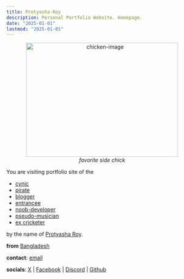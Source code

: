 ```yaml
---
title: Protyasha-Roy
description: Personal Portfolio Website. Homepage.
date: "2025-01-01"
lastmod: "2025-01-01"
---
```

<div style="text-align: center; max-width: 100%; margin: 10px auto; display:flex; flex-direction: column; justify-content: center; align-items: center;">
    <img src="/images/chick.png" alt="chicken-image" style="width: 400px; height: 300px;">
    <em>favorite side chick</em>
</div>

You are visiting portfolio site of the
- [cynic](https://en.wikipedia.org/wiki/Cynicism_(philosophy))
-  [pirate](https://onepiece.fandom.com/wiki/Pirate)
- [blogger](https://non-academic-academia.onrender.com/)
- [entrancee](/entrancee)
- [noob-developer](https://github.com/Protyasha-Roy)
- [pseudo-musician](https://soundcloud.com/zynovex/dristygore/s-Bi58rqnPtVQ?si=0ef4efb3ed7e4385a0d942fae62da03d&utm_source=clipboard&utm_medium=text&utm_campaign=social_sharing)
- [ex cricketer](https://en.wikipedia.org/wiki/Cricket)


by the name of [Protyasha Roy](https://non-academic-academia.onrender.com/me).

**from** [Bangladesh](https://en.wikipedia.org/wiki/Bangladesh)

**contact**: [email](mailto:protyasharoy369@gmail.com) 

**socials**: [X](https://x.com/zeenovex) | [Facebook](https://www.facebook.com/protyasha.roy.pow) | [Discord](https://discord.com/invite/qS6KMVxa) | [Github](https://github.com/Protyasha-Roy)

